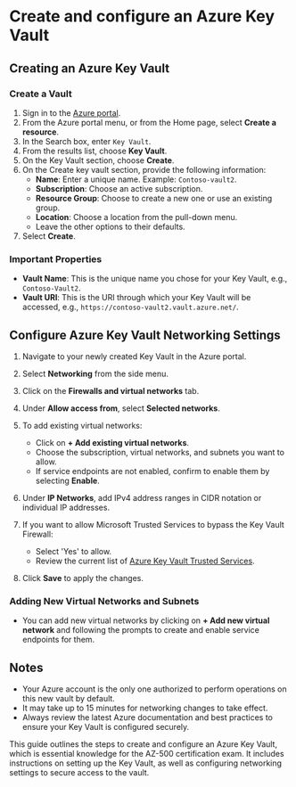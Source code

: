 # Create and configure an Azure Key Vault

## Creating an Azure Key Vault

### Create a Vault

1. Sign in to the [Azure portal](https://portal.azure.com).
2. From the Azure portal menu, or from the Home page, select **Create a resource**.
3. In the Search box, enter `Key Vault`.
4. From the results list, choose **Key Vault**.
5. On the Key Vault section, choose **Create**.
6. On the Create key vault section, provide the following information:
   - **Name**: Enter a unique name. Example: `Contoso-vault2`.
   - **Subscription**: Choose an active subscription.
   - **Resource Group**: Choose to create a new one or use an existing group.
   - **Location**: Choose a location from the pull-down menu.
   - Leave the other options to their defaults.
7. Select **Create**.

### Important Properties

- **Vault Name**: This is the unique name you chose for your Key Vault, e.g., `Contoso-Vault2`.
- **Vault URI**: This is the URI through which your Key Vault will be accessed, e.g., `https://contoso-vault2.vault.azure.net/`.

## Configure Azure Key Vault Networking Settings

1. Navigate to your newly created Key Vault in the Azure portal.

2. Select **Networking** from the side menu.

3. Click on the **Firewalls and virtual networks** tab.

4. Under **Allow access from**, select **Selected networks**.

5. To add existing virtual networks:
   - Click on **+ Add existing virtual networks**.
   - Choose the subscription, virtual networks, and subnets you want to allow.
   - If service endpoints are not enabled, confirm to enable them by selecting **Enable**.

6. Under **IP Networks**, add IPv4 address ranges in CIDR notation or individual IP addresses.

7. If you want to allow Microsoft Trusted Services to bypass the Key Vault Firewall:
   - Select 'Yes' to allow.
   - Review the current list of [Azure Key Vault Trusted Services](https://docs.microsoft.com/azure/key-vault/general/overview-vnet-service-endpoints#trusted-services).

8. Click **Save** to apply the changes.

### Adding New Virtual Networks and Subnets

- You can add new virtual networks by clicking on **+ Add new virtual network** and following the prompts to create and enable service endpoints for them.

## Notes

- Your Azure account is the only one authorized to perform operations on this new vault by default.
- It may take up to 15 minutes for networking changes to take effect.
- Always review the latest Azure documentation and best practices to ensure your Key Vault is configured securely.

This guide outlines the steps to create and configure an Azure Key Vault, which is essential knowledge for the AZ-500 certification exam. It includes instructions on setting up the Key Vault, as well as configuring networking settings to secure access to the vault.